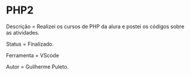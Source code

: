 # PHP2


Descrição = Realizei os cursos de PHP da alura e postei os códigos sobre as atividades.

Status = Finalizado.

Ferramenta = VScode


Autor = Guilherme Puleto.
